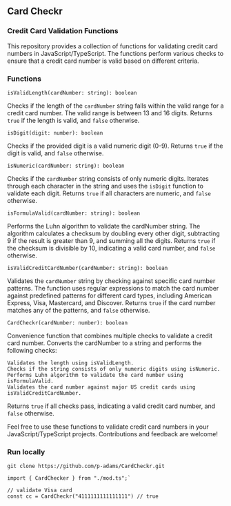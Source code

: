 ## Card Checkr

### Credit Card Validation Functions

This repository provides a collection of functions for validating credit card numbers in JavaScript/TypeScript. The functions perform various checks to ensure that a credit card number is valid based on different criteria.

### Functions

`isValidLength(cardNumber: string): boolean`

Checks if the length of the `cardNumber` string falls within the valid range for a credit card number. The valid range is between 13 and 16 digits. Returns `true` if the length is valid, and `false` otherwise.

`isDigit(digit: number): boolean`

Checks if the provided digit is a valid numeric digit (0-9). Returns `true` if the digit is valid, and `false` otherwise.

`isNumeric(cardNumber: string): boolean`

Checks if the `cardNumber` string consists of only numeric digits. Iterates through each character in the string and uses the `isDigit` function to validate each digit. Returns `true` if all characters are numeric, and `false` otherwise.

`isFormulaValid(cardNumber: string): boolean`

Performs the Luhn algorithm to validate the cardNumber string. The algorithm calculates a checksum by doubling every other digit, subtracting 9 if the result is greater than 9, and summing all the digits. Returns `true` if the checksum is divisible by 10, indicating a valid card number, and `false` otherwise.

`isValidCreditCardNumber(cardNumber: string): boolean`

Validates the `cardNumber` string by checking against specific card number patterns. The function uses regular expressions to match the card number against predefined patterns for different card types, including American Express, Visa, Mastercard, and Discover. Returns `true` if the card number matches any of the patterns, and `false` otherwise.

`CardCheckr(cardNumber: number): boolean`

Convenience function that combines multiple checks to validate a credit card number. Converts the cardNumber to a string and performs the following checks:

    Validates the length using isValidLength.
    Checks if the string consists of only numeric digits using isNumeric.
    Performs Luhn algorithm to validate the card number using isFormulaValid.
    Validates the card number against major US credit cards using isValidCreditCardNumber.

Returns `true` if all checks pass, indicating a valid credit card number, and `false` otherwise.

Feel free to use these functions to validate credit card numbers in your JavaScript/TypeScript projects. Contributions and feedback are welcome!

### Run locally

    git clone https://github.com/p-adams/CardCheckr.git

```
import { CardChecker } from "./mod.ts";`

// validate Visa card
const cc = CardCheckr("4111111111111111") // true
```
